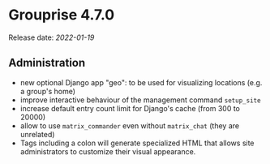 # Grouprise 4.7.0

Release date: *2022-01-19*

## Administration

* new optional Django app "geo": to be used for visualizing locations (e.g. a group's home)
* improve interactive behaviour of the management command `setup_site`
* increase default entry count limit for Django's cache (from 300 to 20000)
* allow to use `matrix_commander` even without `matrix_chat` (they are unrelated)
* Tags including a colon will generate specialized HTML that allows site administrators
  to customize their visual appearance.
